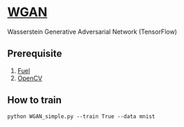 # [WGAN](https://arxiv.org/abs/1701.07875)
Wasserstein Generative Adversarial Network (TensorFlow)

## Prerequisite
1. [Fuel](https://github.com/mila-udem/fuel)
2. [OpenCV](http://opencv.org)

## How to train
```
python WGAN_simple.py --train True --data mnist
```

